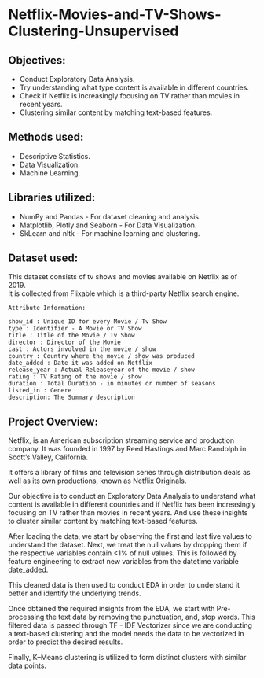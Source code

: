 # Netflix-Movies-and-TV-Shows-Clustering-Unsupervised
## Objectives:<br>
* Conduct Exploratory Data Analysis.
* Try understanding what type content is available in different countries.
* Check if Netflix is increasingly focusing on TV rather than movies in recent years.
* Clustering similar content by matching text-based features.

## Methods used:<br>
* Descriptive Statistics.
* Data Visualization.
* Machine Learning.

## Libraries utilized:<br>
* NumPy and Pandas - For dataset cleaning and analysis.
* Matplotlib, Plotly and Seaborn - For Data Visualization.
* SkLearn and nltk -  For machine learning and clustering. 

## Dataset used:<br>
This dataset consists of tv shows and movies available on Netflix as of 2019.<br>
It is collected from Flixable which is a third-party Netflix search engine.
``` 
Attribute Information:

show_id : Unique ID for every Movie / Tv Show
type : Identifier - A Movie or TV Show
title : Title of the Movie / Tv Show
director : Director of the Movie
cast : Actors involved in the movie / show
country : Country where the movie / show was produced
date_added : Date it was added on Netflix
release_year : Actual Releaseyear of the movie / show
rating : TV Rating of the movie / show
duration : Total Duration - in minutes or number of seasons
listed_in : Genere
description: The Summary description
```
## Project Overview:<br>
<p>Netflix, is an American subscription streaming service and production company. It was founded in 1997 by Reed Hastings and Marc Randolph in Scott’s Valley, California.</p>
<p>It offers a library of films and television series through distribution deals as well as its own productions, known as Netflix Originals.</p>

<p>Our objective is to conduct an Exploratory Data Analysis to understand what content is available in different countries and if Netflix has been increasingly focusing on TV rather than movies in recent years. And use these insights to cluster similar content by matching text-based features.</p>

<p>After loading the data, we start by observing the first and last five values to understand the dataset.
Next, we treat the null values by dropping them if the respective variables contain <1% of null values. This is followed by feature engineering to extract new variables from the datetime variable date_added.</p>

<p>This cleaned data is then used to conduct EDA in order to understand it better and identify the underlying trends.</p>

<p>Once obtained the required insights from the EDA, we start with Pre-processing the text data by removing the punctuation, and, stop words. This filtered data is passed through TF - IDF Vectorizer since we are conducting a text-based clustering and the model needs the data to be vectorized in order to predict the desired results.</p>

<p>Finally, K–Means clustering is utilized to form distinct clusters with similar data points.</p>

